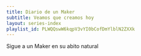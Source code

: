 ```yaml
---
title: Diario de un Maker
subtitle: Veamos que creamos hoy
layout: series-index
playlist_id: PLWQQswW6kqpV3vYI0bCofDmYlblN2ZXXk
---
```


Sigue a un Maker en su abito natural
